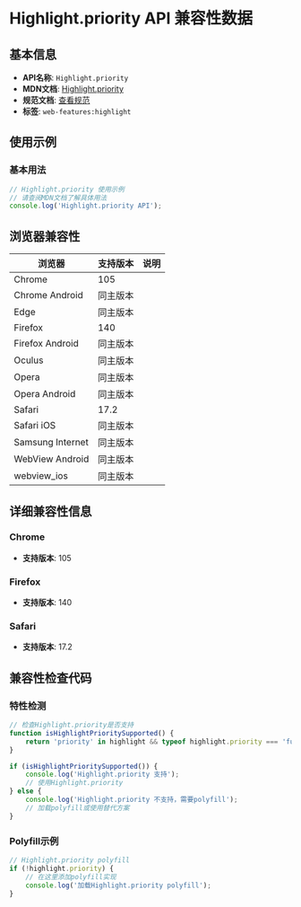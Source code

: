 # Highlight.priority API 兼容性数据

## 基本信息

- **API名称**: `Highlight.priority`
- **MDN文档**: [Highlight.priority](https://developer.mozilla.org/docs/Web/API/Highlight/priority)
- **规范文档**: [查看规范](https://drafts.csswg.org/css-highlight-api/#dom-highlight-priority)
- **标签**: `web-features:highlight`

## 使用示例

### 基本用法

```javascript
// Highlight.priority 使用示例
// 请查阅MDN文档了解具体用法
console.log('Highlight.priority API');
```

## 浏览器兼容性

| 浏览器 | 支持版本 | 说明 |
|--------|----------|------|
| Chrome | 105 |  |
| Chrome Android | 同主版本 |  |
| Edge | 同主版本 |  |
| Firefox | 140 |  |
| Firefox Android | 同主版本 |  |
| Oculus | 同主版本 |  |
| Opera | 同主版本 |  |
| Opera Android | 同主版本 |  |
| Safari | 17.2 |  |
| Safari iOS | 同主版本 |  |
| Samsung Internet | 同主版本 |  |
| WebView Android | 同主版本 |  |
| webview_ios | 同主版本 |  |

## 详细兼容性信息

### Chrome

- **支持版本**: 105

### Firefox

- **支持版本**: 140

### Safari

- **支持版本**: 17.2

## 兼容性检查代码

### 特性检测

```javascript
// 检查Highlight.priority是否支持
function isHighlightPrioritySupported() {
    return 'priority' in highlight && typeof highlight.priority === 'function';
}

if (isHighlightPrioritySupported()) {
    console.log('Highlight.priority 支持');
    // 使用Highlight.priority
} else {
    console.log('Highlight.priority 不支持，需要polyfill');
    // 加载polyfill或使用替代方案
}
```

### Polyfill示例

```javascript
// Highlight.priority polyfill
if (!highlight.priority) {
    // 在这里添加polyfill实现
    console.log('加载Highlight.priority polyfill');
}
```


